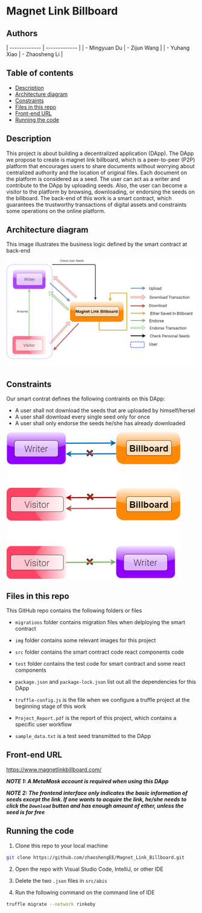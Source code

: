 # Magnet Link Billboard


## Authors
| ------------- | ------------- |
| - Mingyuan Du | - Zijun Wang  |
| - Yuhang Xiao | - Zhaosheng Li |

## Table of contents

- [Description](#Description)
- [Architecture diagram](#Architecture-diagram)
- [Constraints](#Constraints)
- [Files in this repo](#Files-in-this-repo)
- [Front-end URL](#Front-end-URL)
- [Running the code](#Running-the-code)

## Description

This project is about building a decentralized application (DApp). The DApp we propose to create is magnet link billboard, which is a peer-to-peer (P2P) platform that encourages users to share documents without worrying about centralized authority and the location of original files. Each document on the platform is considered as a seed. The user can act as a writer and contribute to the DApp by uploading seeds. Also, the user can become a visitor to the platform by browsing, downloading, or endorsing the seeds on the billboard. The back-end of this work is a smart contract, which guarantees the trustworthy transactions of digital assets and constraints some operations on the online platform.

## Architecture diagram
This image illustrates the business logic defined by the smart contract at back-end

![Architecture.png](img/Architecture.png)

## Constraints
Our smart contrat defines the following contraints on this DApp:

- A user shall not download the seeds that are uploaded by himself/hersel
- A user shall download every single seed only for once
- A user shall only endorse the seeds he/she has already downloaded

![Constraint.png](img/Constraint.png)

## Files in this repo

This GitHub repo contains the following folders or files

+ `migrations` folder contains migration files when delploying the smart contract

+ `img` folder contains some relevant images for this project

+ `src` folder contains the smart contract code react components code

+ `test` folder contains the test code for smart contract and some react components

+ `package.json` and `package-lock.json` list out all the dependencies for this DApp

+ `truffle-config.js` is the file when we configure a truffle project at the beginning stage of this work

+ `Project_Report.pdf` is the report of this project, which contains a specific user workflow

+ `sample_data.txt` is a test seed transmitted to the DApp

## Front-end URL
https://www.magnetlinkbillboard.com/
   
***NOTE 1: A MetaMask account is required when using this DApp***

***NOTE 2: The frontend interface only indicates the basic information of seeds except the link. If one wants to acquire the link, he/she needs to click the `Download` button and has enough amount of ether, unless the seed is for free***

## Running the code
1. Clone this repo to your local machine

```bash
git clone https://github.com/zhaoshengEE/Magnet_Link_Billboard.git
```

2. Open the repo with Visual Studio Code, IntelliJ, or other IDE

3. Delete the two `.json` files in `src/abis`

4. Run the following command on the command line of IDE

```bash
truffle migrate --network rinkeby
```
